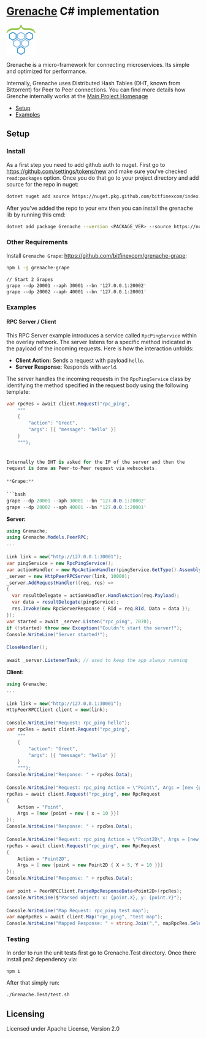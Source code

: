 # [Grenache](https://github.com/bitfinexcom/grenache) C# implementation

<img src="./packageIcon.png" width="15%" />

Grenache is a micro-framework for connecting microservices. Its simple and optimized for performance.

Internally, Grenache uses Distributed Hash Tables (DHT, known from Bittorrent) for Peer to Peer connections. You can find more details how Grenche internally works at the [Main Project Homepage](https://github.com/bitfinexcom/grenache)

 - [Setup](#setup)
 - [Examples](#examples)

## Setup

### Install

As a first step you need to add github auth to nuget. First go to https://github.com/settings/tokens/new and make sure you've checked `read:packages` option. Once you do that go to your project directory and add source for the repo in nuget:

```bash
dotnet nuget add source https://nuget.pkg.github.com/bitfinexcom/index.json --name github --username <YOUR_GITHUB_USERNAME> --password <YOUR_GENERATED_TOKEN> --store-password-in-clear-text
```

After you've added the repo to your env then you can install the grenache lib by running this cmd:
```bash
dotnet add package Grenache --version <PACKAGE_VER> --source https://nuget.pkg.github.com/bitfinexcom/index.json
```

### Other Requirements

Install `Grenache Grape`: https://github.com/bitfinexcom/grenache-grape:

```bash
npm i -g grenache-grape
```

```
// Start 2 Grapes
grape --dp 20001 --aph 30001 --bn '127.0.0.1:20002'
grape --dp 20002 --aph 40001 --bn '127.0.0.1:20001'
```

### Examples

#### RPC Server / Client

This RPC Server example introduces a service called `RpcPingService` within the overlay network. The server listens for a specific method indicated in the payload of the incoming requests. Here is how the interaction unfolds:

- **Client Action:** Sends a request with payload `hello`.
- **Server Response:** Responds with `world`.

The server handles the incoming requests in the `RpcPingService` class by identifying the method specified in the request body using the following template:

```csharp
var rpcRes = await client.Request("rpc_ping",
    """
    {
        "action": "Greet",
        "args": [{ "message": "hello" }]
    }
    """);


Internally the DHT is asked for the IP of the server and then the
request is done as Peer-to-Peer request via websockets.

**Grape:**

```bash
grape --dp 20001 --aph 30001 --bn '127.0.0.1:20002'
grape --dp 20002 --aph 40001 --bn '127.0.0.1:20001'
```

**Server:**

```csharp
using Grenache;
using Grenache.Models.PeerRPC;
...

Link link = new("http://127.0.0.1:30001");
var pingService = new RpcPingService();
var actionHandler = new RpcActionHandler(pingService.GetType().Assembly);
_server = new HttpPeerRPCServer(link, 10000);
_server.AddRequestHandler((req, res) =>
{
  var resultDelegate = actionHandler.HandleAction(req.Payload);
  var data = resultDelegate(pingService);
  res.Invoke(new RpcServerResponse { RId = req.RId, Data = data });
});
var started = await _server.Listen("rpc_ping", 7070);
if (!started) throw new Exception("Couldn't start the server!");
Console.WriteLine("Server started!");

CloseHandler();

await _server.ListenerTask; // used to keep the app always running

```

**Client:**

```csharp
using Grenache;
...

Link link = new("http://127.0.0.1:30001");
HttpPeerRPCClient client = new(link);

Console.WriteLine("Request: rpc_ping hello");
var rpcRes = await client.Request("rpc_ping",
    """
    {
        "action": "Greet",
        "args": [{ "message": "hello" }]
    }
    """);
Console.WriteLine("Response: " + rpcRes.Data);

Console.WriteLine("Request: rpc_ping Action = \"Point\", Args = [new {point = new { x = \"10\" }}] Multiplies by 5");
rpcRes = await client.Request("rpc_ping", new RpcRequest
{
    Action = "Point", 
    Args = [new {point = new { x = 10 }}]
});
Console.WriteLine("Response: " + rpcRes.Data);

Console.WriteLine("Request: rpc_ping Action = \"Point2D\", Args = [new {point = new Point2D { X = \"5\", Y = \"10\" }}] Multiplies by 3");
rpcRes = await client.Request("rpc_ping", new RpcRequest
{
    Action = "Point2D",
    Args = [ new {point = new Point2D { X = 5, Y = 10 }}]
});
Console.WriteLine("Response: " + rpcRes.Data);

var point = PeerRPCClient.ParseRpcResponseData<Point2D>(rpcRes);
Console.WriteLine($"Parsed object: x: {point.X}, y: {point.Y}");

Console.WriteLine("Map Request: rpc_ping test map");
var mapRpcRes = await client.Map("rpc_ping", "test map");
Console.WriteLine("Mapped Response: " + string.Join(",", mapRpcRes.Select(x => x.Data)));

```

### Testing

In order to run the unit tests first go to Grenache.Test directory. Once there install pm2 dependency via:
```bash
npm i
```

After that simply run:
```bash
./Grenache.Test/test.sh
```

## Licensing
Licensed under Apache License, Version 2.0
